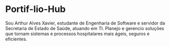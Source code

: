 # Portif-lio-Hub
Sou Arthur Alves Xavier, estudante de Engenharia de Software e servidor da Secretaria de Estado de Saúde, atuando em TI. Planejo e gerencio soluções que tornam sistemas e processos hospitalares mais ágeis, seguros e eficientes.

